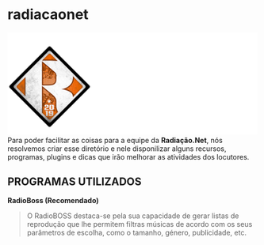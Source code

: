 # radiacaonet
![Logo Radiação.Net](/logos/logo-nova-horizontal-cor-branco.png)
Para poder facilitar as coisas para a equipe da **Radiação.Net**, nós resolvemos criar esse diretório e nele disponilizar alguns recursos, programas, plugins e dicas que irão melhorar as atividades dos locutores.

## PROGRAMAS UTILIZADOS
**RadioBoss (Recomendado)**
> O RadioBOSS destaca-se pela sua capacidade de gerar listas de reprodução que lhe permitem filtras músicas de acordo com os seus parâmetros de escolha, como o tamanho, género, publicidade, etc.
